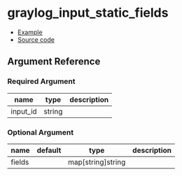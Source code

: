 # graylog_input_static_fields

* [Example](../../examples/v0.12/input.tf)
* [Source code](../../graylog/terraform/resource_input_static_fields.go)

## Argument Reference

### Required Argument

name | type | description
--- | --- | ---
input_id | string |

### Optional Argument

name | default | type | description
--- | --- | --- | ---
fields | | map[string]string |
